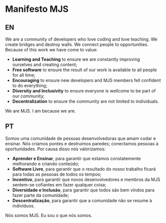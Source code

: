 # Manifesto MJS

## EN

We are a community of developers who love coding and love teaching. We create bridges and destroy walls. We connect people to opportunities. Because of this work we have come to value:

- **Learning and Teaching** to ensure we are constantly improving ourselves and creating content;
- **Free software** to ensure the result of our work is available to all people for all time;
- **Encouraging** to ensure new developers and MJS members fell confident to do everything;
- **Diversity and Inclusivity** to ensure everyone is wellcome to be part of our community;
- **Decentralization** to ensure the community are not limited to individuals.

We are MJS.
I am because we are.

## PT

Somos uma comunidade de pessoas desenvolvedoras que amam codar e ensinar. Nós criamos pontes e destruimos paredes; conectamos pessoas à oportunidades. Por causa disso nós valorizamos:

- **Aprender e Ensinar**, para garantir que estamos constatemente melhorando e criando conteúdo;
- **Software Livre**, para garantir que o resultado do nosso trabalho ficará para todas as pessoas de todos os tempos;
- **Incentivo**, para garantir que novos desenvolvedores e membros da MJS sentem-se cofiantes em fazer qualquer coisa;
- **Diversidade e Inclusão**, para garantir que todos são bem víndos para fazer parte da comunidade;
- **Descentralização**, para garantir que a comunidade não se resume à indivíduos.

Nós somos MJS.
Eu sou o que nós somos.
